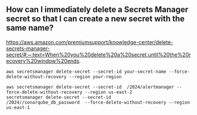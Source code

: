 ## How can I immediately delete a Secrets Manager secret so that I can create a new secret with the same name?

https://aws.amazon.com/premiumsupport/knowledge-center/delete-secrets-manager-secret/#:~:text=When%20you%20delete%20a%20secret,until%20the%20recovery%20window%20ends.

```
aws secretsmanager delete-secret --secret-id your-secret-name --force-delete-without-recovery --region your-region

aws secretsmanager delete-secret --secret-id  /2024/alertmanager --force-delete-without-recovery --region us-east-2
secretsmanager delete-secret --secret-id   /2024//sonarqube_db_password  --force-delete-without-recovery --region us-east-1
```